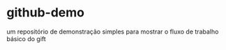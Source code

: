 # github-demo
um repositório de demonstração simples para mostrar o fluxo de trabalho básico do gift
